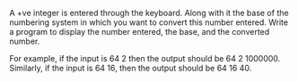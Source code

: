 A +ve integer is entered through the keyboard. Along with it the base of the numbering system in which you want to convert this number entered. Write a program to display the number entered, the base, and the converted number.

For example, if the input is 64 2 then the output should be 64 2 1000000. Similarly, if the input is 64 16, then the output should be 64 16 40.
